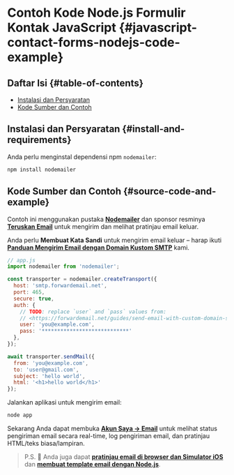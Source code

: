 # Contoh Kode Node.js Formulir Kontak JavaScript {#javascript-contact-forms-nodejs-code-example}

## Daftar Isi {#table-of-contents}

* [Instalasi dan Persyaratan](#install-and-requirements)
* [Kode Sumber dan Contoh](#source-code-and-example)

## Instalasi dan Persyaratan {#install-and-requirements}

Anda perlu menginstal dependensi npm `nodemailer`:

```sh
npm install nodemailer
```

## Kode Sumber dan Contoh {#source-code-and-example}

Contoh ini menggunakan pustaka **[Nodemailer](https://github.com/nodemailer/nodemailer)** dan sponsor resminya **[Teruskan Email](https://forwardemail.net)** untuk mengirim dan melihat pratinjau email keluar.

Anda perlu <strong class="text-success"><i class="fa fa-key"></i> Membuat Kata Sandi</strong> untuk mengirim email keluar – harap ikuti **[Panduan Mengirim Email dengan Domain Kustom SMTP](/guides/send-email-with-custom-domain-smtp)** kami.

<!-- https://github.com/nodemailer/nodemailer-web/pull/22 -->

```js
// app.js
import nodemailer from 'nodemailer';

const transporter = nodemailer.createTransport({
  host: 'smtp.forwardemail.net',
  port: 465,
  secure: true,
  auth: {
    // TODO: replace `user` and `pass` values from:
    // <https://forwardemail.net/guides/send-email-with-custom-domain-smtp>
    user: 'you@example.com',
    pass: '****************************'
  },
});

await transporter.sendMail({
  from: 'you@example.com',
  to: 'user@gmail.com',
  subject: 'hello world',
  html: '<h1>hello world</h1>'
});
```

Jalankan aplikasi untuk mengirim email:

```sh
node app
```

Sekarang Anda dapat membuka **[Akun Saya → Email](/my-account/emails)** untuk melihat status pengiriman email secara real-time, log pengiriman email, dan pratinjau HTML/teks biasa/lampiran.

> P.S. :tada: Anda juga dapat **[pratinjau email di browser dan Simulator iOS](/docs/test-preview-email-rendering-browsers-ios-simulator)** dan **[membuat template email dengan Node.js](/docs/send-emails-with-node-js-javascript)**.